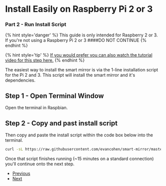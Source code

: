 # Install Easily on Raspberry Pi 2 or 3
### Part 2 - Run Install Script

{% hint style='danger' %}
This guide is only intended for Raspberry 2 or 3. If you're not using a Raspberry Pi 2 or 3 
####DO NOT CONTINUE
{% endhint %}

{% hint style='tip' %}
[If you would prefer you can also watch the tutorial video for this step here.](#)
{% endhint %}

The easiest way to install the smart mirror is via the 1-line installation script for the Pi 2 and 3. This script will install the smart mirror and it's dependencies. 

## Step 1 - Open Terminal Window
Open the terminal in Raspbian. 

## Step 2 - Copy and past install script
Then copy and paste the install script within the code box below into the terminal.

```bash
curl -sL https://raw.githubusercontent.com/evancohen/smart-mirror/master/scripts/pi-install.sh | bash
```

Once that script finishes running (~15 minutes on a standard connection) you'll continue onto the next step.

<ul class="pager">
  <li class="previous"><a href="Part-1.html">Previous</a></li>
  <li class="next"><a href="Part-3.html">Next</a></li>
</ul>